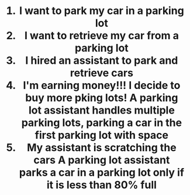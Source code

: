 <h1 align="center"><ol>
    <li>I want to park my car in a parking lot</li>
    <li>I want to retrieve my car from a parking lot</li>
    <li>I hired an assistant to park and retrieve cars</li>
    <li>I'm earning money!!!
    I decide to buy more pking lots!
    A parking lot assistant handles multiple parking lots, parking a car in the first parking lot with space
    </li>
    <li>My assistant is scratching the cars
    A parking lot assistant parks a car in a parking lot only if it is less than 80% full
    </li>
</ol> </h1> <br>
